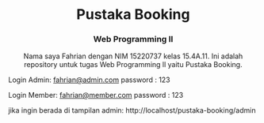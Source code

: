 <h1 align="center">Pustaka Booking</h1>
<h3 align="center">Web Programming ll</h3>

<p align='center'>Nama saya Fahrian dengan NIM 15220737 kelas 15.4A.11. Ini adalah repository untuk tugas Web Programming ll yaitu Pustaka Booking.</p>

Login Admin:
fahrian@admin.com
password : 123

Login Member:
fahrian@member.com
password : 123

jika ingin berada di tampilan admin:
http://localhost/pustaka-booking/admin
